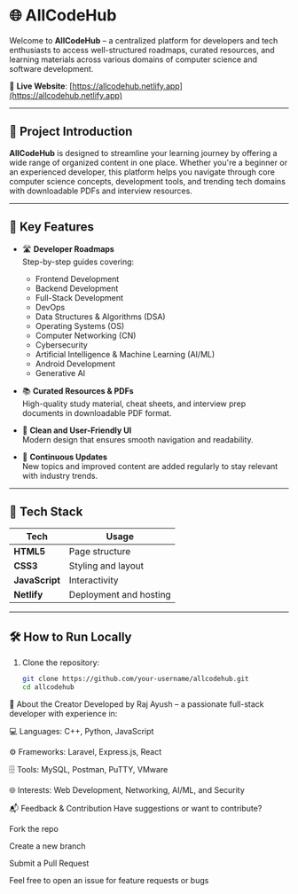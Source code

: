 # 🌐 AllCodeHub

Welcome to **AllCodeHub** – a centralized platform for developers and tech enthusiasts to access well-structured roadmaps, curated resources, and learning materials across various domains of computer science and software development.

🔗 **Live Website**: [https://allcodehub.netlify.app](https://allcodehub.netlify.app)

---

## 📌 Project Introduction

**AllCodeHub** is designed to streamline your learning journey by offering a wide range of organized content in one place. Whether you're a beginner or an experienced developer, this platform helps you navigate through core computer science concepts, development tools, and trending tech domains with downloadable PDFs and interview resources.

---

## 🎯 Key Features

- 🛣️ **Developer Roadmaps**  
  Step-by-step guides covering:
  - Frontend Development
  - Backend Development
  - Full-Stack Development
  - DevOps
  - Data Structures & Algorithms (DSA)
  - Operating Systems (OS)
  - Computer Networking (CN)
  - Cybersecurity
  - Artificial Intelligence & Machine Learning (AI/ML)
  - Android Development
  - Generative AI

- 📚 **Curated Resources & PDFs**  
  High-quality study material, cheat sheets, and interview prep documents in downloadable PDF format.

- 🎨 **Clean and User-Friendly UI**  
  Modern design that ensures smooth navigation and readability.

- 🔄 **Continuous Updates**  
  New topics and improved content are added regularly to stay relevant with industry trends.

---

## 🚀 Tech Stack

| Tech | Usage |
|------|-------|
| **HTML5** | Page structure |
| **CSS3**  | Styling and layout |
| **JavaScript** | Interactivity |
| **Netlify** | Deployment and hosting |

---

## 🛠️ How to Run Locally

1. Clone the repository:
   ```bash
   git clone https://github.com/your-username/allcodehub.git
   cd allcodehub
👤 About the Creator
Developed by Raj Ayush – a passionate full-stack developer with experience in:

💻 Languages: C++, Python, JavaScript

⚙️ Frameworks: Laravel, Express.js, React

🗄️ Tools: MySQL, Postman, PuTTY, VMware

🌐 Interests: Web Development, Networking, AI/ML, and Security








📬 Feedback & Contribution
Have suggestions or want to contribute?

Fork the repo

Create a new branch

Submit a Pull Request

Feel free to open an issue for feature requests or bugs
